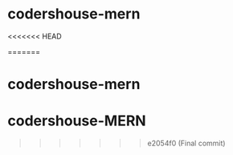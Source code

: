 # codershouse-mern
<<<<<<< HEAD

=======
# codershouse-mern
# codershouse-MERN
>>>>>>> e2054f0 (Final commit)
